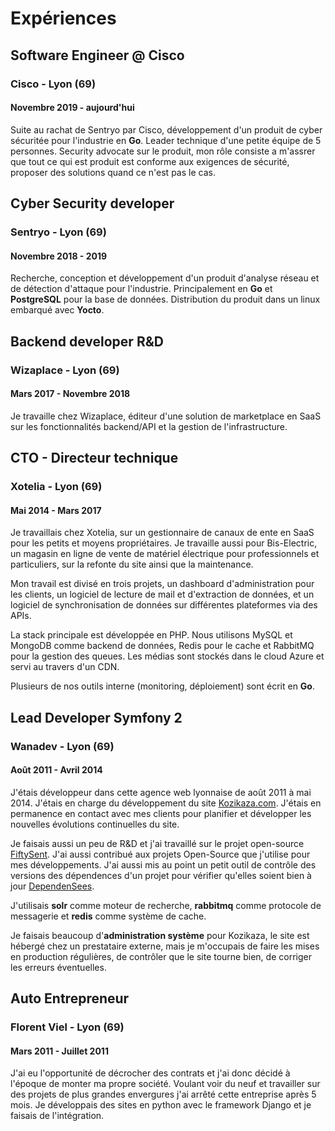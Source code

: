 # Expériences

## Software Engineer @ Cisco

### Cisco - Lyon (69)

#### Novembre 2019 - aujourd'hui

Suite au rachat de Sentryo par Cisco, développement d'un produit de cyber sécuritée pour l'industrie en **Go**. Leader technique d'une petite équipe de 5 personnes. Security advocate sur le produit, mon rôle consiste a m'assrer que tout ce qui est produit est conforme aux exigences de sécurité, proposer des solutions quand ce n'est pas le cas.

## Cyber Security developer

### Sentryo - Lyon (69)

#### Novembre 2018 - 2019

Recherche, conception et développement d'un produit d'analyse réseau et de détection d'attaque pour l'industrie. Principalement en **Go** et **PostgreSQL** pour la base de données. Distribution du produit dans un linux embarqué avec **Yocto**.

## Backend developer R&D

### Wizaplace - Lyon (69)

#### Mars 2017 - Novembre 2018

Je travaille chez Wizaplace, éditeur d'une solution de marketplace en SaaS sur les fonctionnalités backend/API et la gestion de l'infrastructure.

## CTO - Directeur technique

### Xotelia - Lyon (69)

#### Mai 2014 - Mars 2017

Je travaillais chez Xotelia, sur un gestionnaire de canaux de ente en SaaS pour les petits et moyens propriétaires. Je travaille aussi pour Bis-Electric, un magasin en ligne de vente de matériel électrique pour professionnels et particuliers, sur la refonte du site ainsi que la maintenance.

Mon travail est divisé en trois projets, un dashboard d'administration pour les clients, un logiciel de lecture de mail et d'extraction de données, et un logiciel de synchronisation de données sur différentes plateformes via des APIs.

La stack principale est développée en PHP. Nous utilisons MySQL et MongoDB comme backend de données, Redis pour le cache et RabbitMQ pour la gestion des queues. Les médias sont stockés dans le cloud Azure et servi au travers d'un CDN.

Plusieurs de nos outils interne (monitoring, déploiement) sont écrit en **Go**.

## Lead Developer Symfony 2

### Wanadev - Lyon (69)

#### Août 2011 - Avril 2014

J'étais développeur dans cette agence web lyonnaise de août 2011 à mai 2014. J'étais en charge du développement du site [Kozikaza.com](http://www.kozikaza.com). J'étais en permanence en contact avec mes clients pour planifier et développer les nouvelles évolutions continuelles du site.

Je faisais aussi un peu de R&amp;D et j'ai travaillé sur le projet open-source [FiftySent](http://wanadev.github.com/fiftysent/). J'ai aussi contribué aux projets Open-Source que j'utilise pour mes développements. J'ai aussi mis au point un petit outil de contrôle des versions des dépendences d'un projet pour vérifier qu'elles soient bien à jour [DependenSees](https://github.com/luxifer/dependensees).

J'utilisais **solr** comme moteur de recherche, **rabbitmq** comme protocole de messagerie et **redis** comme système de cache.

Je faisais beaucoup d'**administration système** pour Kozikaza, le site est hébergé chez un prestataire externe, mais je m'occupais de faire les mises en production régulières, de contrôler que le site tourne bien, de corriger les erreurs éventuelles.

## Auto Entrepreneur

### Florent Viel - Lyon (69)

#### Mars 2011 - Juillet 2011

J'ai eu l'opportunité de décrocher des contrats et j'ai donc décidé à l'époque de monter ma propre société. Voulant voir du neuf et travailler sur des projets de plus grandes envergures j'ai arrêté cette entreprise après 5 mois. Je développais des sites en python avec le framework Django et je faisais de l'intégration.
